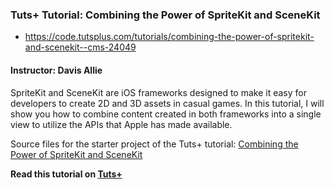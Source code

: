 ### Tuts+ Tutorial: Combining the Power of SpriteKit and SceneKit

* https://code.tutsplus.com/tutorials/combining-the-power-of-spritekit-and-scenekit--cms-24049

#### Instructor: Davis Allie

SpriteKit and SceneKit are iOS frameworks designed to make it easy for developers to create 2D and 3D assets in casual games. In this tutorial, I will show you how to combine content created in both frameworks into a single view to utilize the APIs that Apple has made available.

Source files for the starter project of the Tuts+ tutorial: [Combining the Power of SpriteKit and SceneKit](http://code.tutsplus.com/tutorials/combining-the-power-of-spritekit-and-scenekit--cms-24049)

**Read this tutorial on [Tuts+](https://code.tutsplus.com)**
